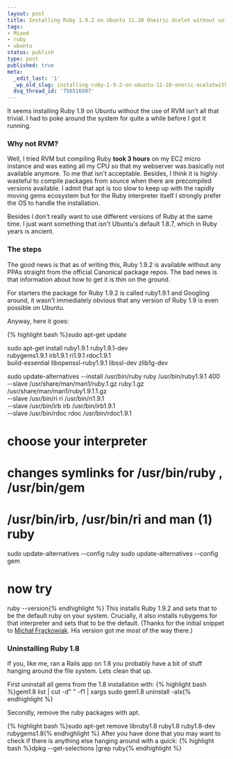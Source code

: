 ```yaml
---
layout: post
title: Installing Ruby 1.9.2 on Ubuntu 11.10 Oneiric Ocelot without using RVM
tags:
- Mixed
- ruby
- ubuntu
status: publish
type: post
published: true
meta:
  _edit_last: '1'
  _wp_old_slug: installing-ruby-1-9-2-on-ubuntu-11-10-oneric-ocelotwithout-using-rvm
  dsq_thread_id: '756516507'
---
```

It seems installing Ruby 1.9 on Ubuntu without the use of RVM isn’t all that trivial. I had to poke around the system for quite a while before I got it running.
### Why not RVM?
Well, I tried RVM but compiling Ruby <strong>took 3 hours</strong> on my EC2 micro instance and was eating all my CPU so that my webserver was basically not available anymore. To me that isn't acceptable. Besides, I think it is highly wasteful to compile packages from source when there are precompiled versions available. I admit that apt is too slow to keep up with the rapidly moving gems ecosystem but for the Ruby interpreter itself I strongly prefer the OS to handle the installation.

Besides I don't really want to use different versions of Ruby at the same time. I just want something that isn't Ubuntu's default 1.8.7, which in Ruby years is ancient.

### The steps
The good news is that as of writing this, Ruby 1.9.2 is available without any PPAs straight from the official Canonical package repos. The bad news is that information about how to get it is thin on the ground.

For starters the package for Ruby 1.9.2 is called ruby1.9.1 and Googling around, it wasn't immediately obvious that any version of Ruby 1.9 is even possible on Ubuntu.

Anyway, here it goes:

{% highlight bash %}sudo apt-get update

sudo apt-get install ruby1.9.1 ruby1.9.1-dev \
  rubygems1.9.1 irb1.9.1 ri1.9.1 rdoc1.9.1 \
  build-essential libopenssl-ruby1.9.1 libssl-dev zlib1g-dev

sudo update-alternatives --install /usr/bin/ruby ruby /usr/bin/ruby1.9.1 400 \
         --slave   /usr/share/man/man1/ruby.1.gz ruby.1.gz \
                        /usr/share/man/man1/ruby1.9.1.1.gz \
        --slave   /usr/bin/ri ri /usr/bin/ri1.9.1 \
        --slave   /usr/bin/irb irb /usr/bin/irb1.9.1 \
        --slave   /usr/bin/rdoc rdoc /usr/bin/rdoc1.9.1

# choose your interpreter
# changes symlinks for /usr/bin/ruby , /usr/bin/gem
# /usr/bin/irb, /usr/bin/ri and man (1) ruby
sudo update-alternatives --config ruby
sudo update-alternatives --config gem

# now try
ruby --version{% endhighlight %}
This installs Ruby 1.9.2 and sets that to be the default ruby on your system. Crucially, it also installs rubygems for that interpreter and sets that to be the default. (Thanks for the initial snippet to <a href="http://michalf.me/blog:make-ruby-1-9-default-on-ubuntu-9-10-karmic-koala">Michał Frąckowiak</a>. His version got me most of the way there.)
### Uninstalling Ruby 1.8
If you, like me, ran a Rails app on 1.8 you probably have a bit of stuff hanging around the file system. Lets clean that up.

First uninstall all gems from the 1.8 installation with:
{% highlight bash %}gem1.8 list | cut -d" " -f1 | xargs sudo gem1.8 uninstall -aIx{% endhighlight %}

Secondly, remove the ruby packages with apt.

{% highlight bash %}sudo apt-get remove libruby1.8 ruby1.8 ruby1.8-dev rubygems1.8{% endhighlight %}
After you have done that you may want to check if there is anything else hanging around with a quick:
{% highlight bash %}dpkg --get-selections |grep ruby{% endhighlight %}
